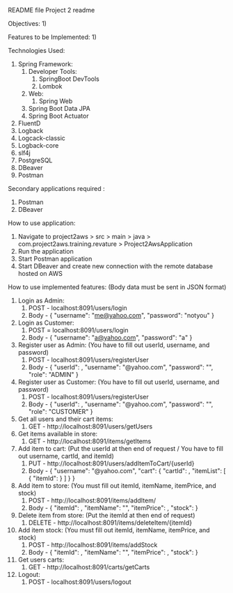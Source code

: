 README file
Project 2 readme

Objectives:
1) 

Features to be Implemented:
1) 

Technologies Used:
1) Spring Framework:
   1) Developer Tools:
      1) SpringBoot DevTools
      2) Lombok
   2) Web:
      1) Spring Web
   3) Spring Boot Data JPA
   4) Spring Boot Actuator
2) FluentD 
3) Logback
4) Logcack-classic
5) Logback-core
6) slf4j
7) PostgreSQL
8) DBeaver
9) Postman

Secondary applications required :
1) Postman
2) DBeaver

How to use application:
1) Navigate to project2aws > src > main > java > com.project2aws.training.revature > Project2AwsApplication
2) Run the application
3) Start Postman application
4) Start DBeaver and create new connection with the remote database hosted on AWS

How to use implemented features: (Body data must be sent in JSON format)
1) Login as Admin:
   1) POST - localhost:8091/users/login
   2) Body - {
      "username": "me@yahoo.com",
      "password": "notyou"
      }
2) Login as Customer:
   1) POST = localhost:8091/users/login
   2) Body - {
      "username": "a@yahoo.com",
      "password": "a"
      }
3) Register user as Admin: (You have to fill out userId, username, and password)
   1) POST - localhost:8091/users/registerUser
   2) Body - {
      "userId": ,
      "username": "@yahoo.com",
      "password": "",
      "role": "ADMIN"
      }
4) Register user as Customer: (You have to fill out userId, username, and password)
   1) POST - localhost:8091/users/registerUser
   2) Body - {
      "userId": ,
      "username": "@yahoo.com",
      "password": "",
      "role": "CUSTOMER"
      }
5) Get all users and their cart items:
   1) GET - http://localhost:8091/users/getUsers
6) Get items available in store:
   1) GET - http://localhost:8091/items/getItems
7) Add item to cart: (Put the userId at then end of request / You have to fill out username, cartId, and itemId)
   1) PUT - http://localhost:8091/users/addItemToCart/{userId}
   2) Body - {
      "username": "@yahoo.com",
      "cart":
      {
      "cartId": ,
      "itemList":
      [  
      {
      "itemId":
      }
      ]
      }
      }
8) Add item to store: (You must fill out itemId, itemName, itemPrice, and stock)
   1) POST - http://localhost:8091/items/addItem/
   2) Body - {
      "itemId": ,
      "itemName": "",
      "itemPrice": ,
      "stock":
      }
9) Delete item from store: (Put the itemId at then end of request)
   1) DELETE - http://localhost:8091/items/deleteItem/{itemId}
10) Add item stock: (You must fill out itemId, itemName, itemPrice, and stock)
    1) POST - http://localhost:8091/items/addStock
    2) Body - {
       "itemId": ,
       "itemName": "",
       "itemPrice": ,
       "stock": 
       }
11) Get users carts:
    1) GET - http://localhost:8091/carts/getCarts
12) Logout: 
    1) POST - localhost:8091/users/logout